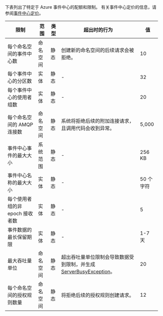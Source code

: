 下表列出了特定于 Azure 事件中心的配额和限制。 有关事件中心定价的信息，请参阅[事件中心定价](https://www.azure.cn/pricing/details/event-hubs/)。

| 限制 | 范围 | 类型 | 超出时的行为 | 值 |
| --- | --- | --- | --- | --- |
| 每个命名空间的事件中心数 |命名空间 |静态 |创建新的命名空间的后续请求会被拒绝。 |10 |
| 每个事件中心的分区数 |实体 |静态 |- |32 |
| 每个事件中心的使用者组数 |实体 |静态 |- |20 |
| 每个命名空间的 AMQP 连接数 |命名空间 |静态 |系统将拒绝后续的附加连接请求，且调用代码会收到异常。 |5,000 |
| 事件中心事件的最大大小|系统范围 |静态 |- |256 KB |
| 事件中心名称的最大大小 |实体 |静态 |- |50 个字符 |
| 每个使用者组的非 epoch 接收者数 |实体 |静态 |- |5 |
| 事件数据的最长保留期限 |实体 |静态 |- |1-7 天 |
| 最大吞吐量单位 |命名空间 |静态 |超出吞吐量单位限制会导致数据受到限制，并生成 [ServerBusyException](https://docs.microsoft.com/zh-cn/dotnet/api/microsoft.servicebus.messaging.serverbusyexception)。 |20 |
| 每个命名空间的授权规则数量 |命名空间|静态 |将拒绝后续的授权规则创建请求。|12 |
<!-- Not Available /azure-supportability/*.md , event-hubs/event-hubs-auto-inflate.md-->
<!-- md.date: 09/25/2017-->
